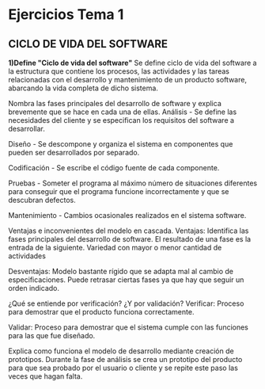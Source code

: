# Ejercicios Tema 1

## CICLO DE VIDA DEL SOFTWARE

**1)Define "Ciclo de vida del software"**
Se define ciclo de vida del software a la estructura que contiene los procesos, las actividades y las tareas relacionadas con el desarrollo y mantenimiento de un producto software, abarcando la vida completa de dicho sistema.

Nombra las fases principales del desarrollo de software y explica brevemente que se hace en cada una de ellas.
Análisis - Se define las necesidades del cliente y se especifican los requisitos del software a desarrollar.

Diseño - Se descompone y organiza el sistema en componentes que pueden ser desarrollados por separado.

Codificación - Se escribe el código fuente de cada componente.

Pruebas - Someter el programa al máximo número de situaciones diferentes para conseguir que el programa funcione incorrectamente y que se descubran defectos.

Mantenimiento - Cambios ocasionales realizados en el sistema software.

Ventajas e inconvenientes del modelo en cascada.
Ventajas:
Identifica las fases principales del desarrollo de software.
El resultado de una fase es la entrada de la siguiente.
Variedad con mayor o menor cantidad de actividades

Desventajas:
Modelo bastante rígido que se adapta mal al cambio de especificaciones.
Puede retrasar ciertas fases ya que hay que seguir un orden indicado.

¿Qué se entiende por verificación? ¿Y por validación?
Verificar: Proceso para demostrar que el producto funciona correctamente.

Validar: Proceso para demostrar que el sistema cumple con las funciones para las que fue diseñado.

Explica como funciona el modelo de desarrollo mediante creación de prototipos.
Durante la fase de análisis se crea un prototipo del producto para que sea probado por el usuario o cliente y se repite este paso las veces que hagan falta.
